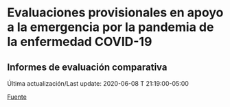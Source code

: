 # Evaluaciones provisionales en apoyo a la emergencia por la pandemia de la enfermedad COVID-19
## Informes de evaluación comparativa
 
Última actualización/Last update: 2020-06-08 T 21:19:00-05:00
 
 [Fuente](https://www.gob.mx/salud/documentos/evaluaciones-provisionales-en-apoyo-a-la-emergencia-por-la-pandemia-de-la-enfermedad-covid-19?state=published)
